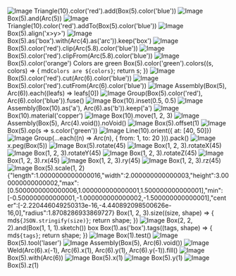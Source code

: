![Image](shape.md.1.png)
Triangle(10).color('red').add(Box(5).color('blue'))
![Image](shape.md.2.png)
Box(5).and(Arc(5))
![Image](shape.md.3.png)
Triangle(10).color('red').addTo(Box(5).color('blue'))
![Image](shape.md.4.png)
Box(5).align('x>y>')
![Image](shape.md.5.png)
Box(5).as('box').with(Arc(4).as('arc')).keep('box')
![Image](shape.md.6.png)
Box(5).color('red').clip(Arc(5.8).color('blue'))
![Image](shape.md.7.png)
Box(5).color('red').clipFrom(Arc(5.8).color('blue'))
![Image](shape.md.8.png)
Box(5).color('orange')
Colors are green
Box(5).color('green').colors((s, colors) => { md`Colors are ${colors}`; return s; })
![Image](shape.md.9.png)
Box(5).color('red').cut(Arc(6).color('blue'))
![Image](shape.md.10.png)
Box(5).color('red').cutFrom(Arc(6).color('blue'))
![Image](shape.md.11.png)
Assembly(Box(5), Arc(6)).each((leafs) => leafs[0])
![Image](shape.md.12.png)
Group(Box(5).color('red'), Arc(6).color('blue')).fuse()
![Image](shape.md.13.png)
Box(10).inset(0.5, 0.5)
![Image](shape.md.14.png)
Assembly(Box(10).as('a'), Arc(6).as('b')).keep('a')
![Image](shape.md.15.png)
Box(10).material('copper')
![Image](shape.md.16.png)
Box(10).move(1, 2, 3)
![Image](shape.md.17.png)
Assembly(Box(5), Arc(4).void()).noVoid()
![Image](shape.md.18.png)
Box(5).offset(1)
![Image](shape.md.19.png)
Box(5).op(s => s.color('green'))
![Image](shape.md.20.png)
Line(10).orient({ at: [40, 50]})
![Image](shape.md.21.png)
Group(...each((n) => Arc(n), { from: 1, to: 20 })).pack()
![Image](shape.md.22.png)
x.peg(Box(5))
![Image](shape.md.23.png)
Box(5).rotate(45)
![Image](shape.md.24.png)
Box(1, 2, 3).rotateX(45)
![Image](shape.md.25.png)
Box(1, 2, 3).rotateY(45)
![Image](shape.md.26.png)
Box(1, 2, 3).rotateZ(45)
![Image](shape.md.27.png)
Box(1, 2, 3).rx(45)
![Image](shape.md.28.png)
Box(1, 2, 3).ry(45)
![Image](shape.md.29.png)
Box(1, 2, 3).rz(45)
![Image](shape.md.30.png)
Box(5).scale(1, 2)
{"length":1.0000000000000016,"width":2.000000000000003,"height":3.000000000000002,"max":[0.5000000000000006,1.000000000000001,1.500000000000001],"min":[-0.500000000000001,-1.000000000000002,-1.500000000000001],"center":[-2.220446049250313e-16,-4.440892098500626e-16,0],"radius":1.8708286933869727}
Box(1, 2, 3).size((size, shape) => { md`${JSON.stringify(size)}`; return shape; })
![Image](shape.md.31.png)
Box(2, 2, 2).and(Box(1, 1, 1).sketch())
box
Box(1).as('box').tags((tags, shape) => { md`${tags}`; return shape; })
![Image](shape.md.32.png)
Box(1).test()
![Image](shape.md.33.png)
Box(5).tool('laser')
![Image](shape.md.34.png)
Assembly(Box(5), Arc(6).void())
![Image](shape.md.35.png)
Weld(Arc(6).x(-1), Arc(6).x(1), Arc(6).y(1), Arc(6).y(-1)).fill()
![Image](shape.md.36.png)
Box(5).with(Arc(6))
![Image](shape.md.37.png)
Box(5).x(1)
![Image](shape.md.38.png)
Box(5).y(1)
![Image](shape.md.39.png)
Box(5).z(1)